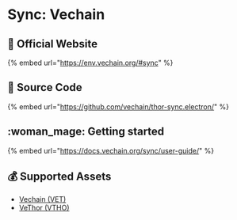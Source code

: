 # Sync: Vechain

## :rocket: Official Website

{% embed url="https://env.vechain.org/#sync" %}

## :bookmark_tabs: Source Code

{% embed url="https://github.com/vechain/thor-sync.electron/" %}

## :woman_mage: Getting started

{% embed url="https://docs.vechain.org/sync/user-guide/" %}

## :moneybag: Supported Assets

* [Vechain (VET)](../../coins/overview-vet/)
* [VeThor (VTHO)](../../coins/overview-vet/)
